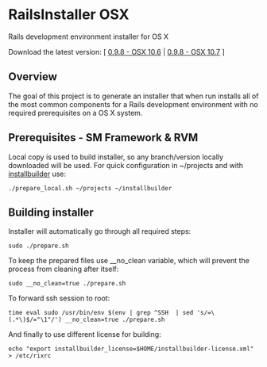 # RailsInstaller OSX

Rails development environment installer for OS X

Download the latest version: [ [0.9.8 - OSX 10.6](https://rvm.io/src/RailsInstaller-0.9.8-osx-10.6.app.tgz) |
 [0.9.8 - OSX 10.7](https://rvm.io/src/RailsInstaller-0.9.8-osx-10.7.app.tgz) ]

## Overview

The goal of this project is to generate an installer that when run
installs all of the most common components for a Rails development environment
with no required prerequisites on a OS X system.

## Prerequisites - SM Framework & RVM

Local copy is used to build installer, so any branch/version locally downloaded
will be used. For quick configuration in ~/projects and with [installbuilder](http://installbuilder.bitrock.com/) use:

    ./prepare_local.sh ~/projects ~/installbuilder

## Building installer

Installer will automatically go through all required steps:

    sudo ./prepare.sh

To keep the prepared files use __no_clean variable, which will prevent the process from cleaning after itself:

    sudo __no_clean=true ./prepare.sh

To forward ssh session to root:

    time eval sudo /usr/bin/env $(env | grep ^SSH  | sed 's/=\(.*\)$/="\1"/') __no_clean=true ./prepare.sh

And finally to use different license for building:

    echo "export installbuilder_license=$HOME/installbuilder-license.xml" > /etc/rixrc

